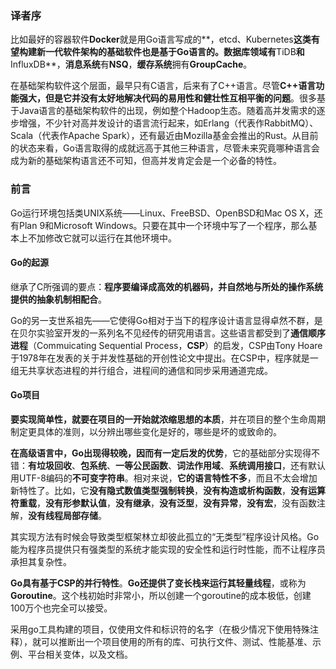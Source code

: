 ### 译者序

比如最好的容器软件**Docker**就是用Go语言写成的**，etcd、Kubernetes**这类有望构建新一代软件架构的基础软件也是基于Go语言的。**数据库**领域有**TiDB**和**InfluxDB**，**消息系统**有**NSQ**，**缓存系统**拥有**GroupCache**。

在基础架构软件这个层面，最早只有C语言，后来有了C++语言。尽管**C++**语言功能强大，但是它并**没有太好地解决代码的易用性和健壮性互相平衡的问题**。很多基于Java语言的基础架构软件的出现，例如整个Hadoop生态。随着高并发需求的逐步增强，不少针对高并发设计的语言流行起来，如Erlang（代表作RabbitMQ）、Scala（代表作Apache Spark），还有最近由Mozilla基金会推出的Rust。从目前的状态来看，Go语言取得的成就远高于其他三种语言，尽管未来究竟哪种语言会成为新的基础架构语言还不可知，但高并发肯定会是一个必备的特性。



### 前言

Go运行环境包括类UNIX系统——Linux、FreeBSD、OpenBSD和Mac OS X，还有Plan 9和Microsoft Windows。只要在其中一个环境中写了一个程序，那么基本上不加修改它就可以运行在其他环境中。



#### Go的起源

继承了C所强调的要点：**程序要编译成高效的机器码，并自然地与所处的操作系统提供的抽象机制相配合**。

Go的另一支世系祖先——它使得Go相对于当下的程序设计语言显得卓然不群，是在贝尔实验室开发的一系列名不见经传的研究用语言。这些语言都受到了**通信顺序进程**（Commuicating Sequential Process，**CSP**）的启发，CSP由Tony Hoare于1978年在发表的关于并发性基础的开创性论文中提出。在CSP中，程序就是一组无共享状态进程的并行组合，进程间的通信和同步采用通道完成。



#### Go项目

**要实现简单性，就要在项目的一开始就浓缩思想的本质**，并在项目的整个生命周期制定更具体的准则，以分辨出哪些变化是好的，哪些是坏的或致命的。

**在高级语言中，Go出现得较晚，因而有一定后发的优势**，它的基础部分实现得不错：**有垃圾回收**、**包系统**、**一等公民函数**、**词法作用域**、**系统调用接口**，还有默认用UTF-8编码的**不可变字符串**。相对来说，**它的语言特性不多**，而且不太会增加新特性了。比如，它**没有隐式数值类型强制转换**，**没有构造或析构函数**，**没有运算符重载**，**没有形参默认值**，**没有继承**，**没有泛型**，**没有异常**，**没有宏**，没有函数注解，**没有线程局部存储**。

其实现方法有时候会导致类型框架林立却彼此孤立的“无类型”程序设计风格。Go能为程序员提供只有强类型的系统才能实现的安全性和运行时性能，而不让程序员承担其复杂性。

**Go具有基于CSP的并行特性**。**Go还提供了变长栈来运行其轻量线程**，或称为**Goroutine**。这个栈初始时非常小，所以创建一个goroutine的成本极低，创建100万个也完全可以接受。

采用go工具构建的项目，仅使用文件和标识符的名字（在极少情况下使用特殊注释），就可以推断出一个项目使用的所有的库、可执行文件、测试、性能基准、示例、平台相关变体，以及文档。

